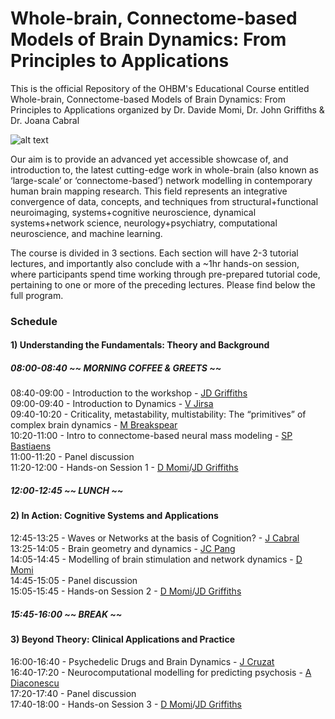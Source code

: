 # Whole-brain, Connectome-based Models of Brain Dynamics: From Principles to Applications

This is the official Repository of the OHBM's Educational Course entitled Whole-brain, Connectome-based Models of Brain Dynamics: From Principles to Applications organized by Dr. Davide Momi, Dr. John Griffiths & Dr. Joana Cabral


![alt text](https://raw.githubusercontent.com/GriffithsLab/OHBM-educational-course/gh-pages/logo.png)

Our aim is to provide an advanced yet accessible showcase of, and introduction to, the latest cutting-edge work in whole-brain (also known as ‘large-scale’ or ‘connectome-based’) network modelling in contemporary human brain mapping research. This field represents an integrative convergence of data, concepts, and techniques from structural+functional neuroimaging, systems+cognitive neuroscience, dynamical systems+network science, neurology+psychiatry, computational neuroscience, and machine learning.

The course is divided in 3 sections. Each section will have 2-3 tutorial lectures, and importantly also conclude with a ~1hr hands-on session, where participants spend time working through pre-prepared tutorial code, pertaining to one or more of the preceding lectures.
Please find below the full program.

### Schedule

#### 1) Understanding the Fundamentals: Theory and Background
##### 08:00-08:40 ~~ MORNING COFFEE & GREETS ~~

08:40-09:00 - Introduction to the workshop - [JD Griffiths](https://scholar.google.com/citations?user=xwkt6aQAAAAJ&hl=en&oi=ao)<br>
09:00-09:40 - Introduction to Dynamics - [V Jirsa](https://scholar.google.com/citations?user=0ZVdLpMAAAAJ&hl=en)<br>
09:40-10:20 - Criticality, metastability, multistability: The “primitives” of complex brain dynamics - [M Breakspear](https://scholar.google.com/citations?user=hrx691cAAAAJ&hl=en&oi=ao)<br>
10:20-11:00 - Intro to connectome-based neural mass modeling - [SP Bastiaens](https://scholar.google.com/citations?user=KO2SlS0AAAAJ&hl=en&oi=ao)<br>
11:00-11:20 - Panel discussion<br>
11:20-12:00 - Hands-on Session 1 - [D Momi](https://scholar.google.com/citations?user=I-BACCgAAAAJ&hl=en&oi=ao)/[JD Griffiths](https://scholar.google.com/citations?user=xwkt6aQAAAAJ&hl=en&oi=ao)<br>

##### 12:00-12:45 ~~ LUNCH ~~

#### 2) In Action: Cognitive Systems and Applications

12:45-13:25 - Waves or Networks at the basis of Cognition? - [J Cabral](https://scholar.google.com/citations?user=v3ZEOeMAAAAJ&hl=en&oi=ao)<br>
13:25-14:05 - Brain geometry and dynamics - [JC Pang](https://scholar.google.com/scholar?hl=en&as_sdt=0%2C5&q=JC+pang&btnG=)<br>
14:05-14:45 - Modelling of brain stimulation and network dynamics - [D Momi](https://scholar.google.com/citations?user=I-BACCgAAAAJ&hl=en&oi=ao)<br>
14:45-15:05 - Panel discussion<br>
15:05-15:45 - Hands-on Session 2 - [D Momi](https://scholar.google.com/citations?user=I-BACCgAAAAJ&hl=en&oi=ao)/[JD Griffiths](https://scholar.google.com/citations?user=xwkt6aQAAAAJ&hl=en&oi=ao)<br>

##### 15:45-16:00 ~~ BREAK ~~

#### 3) Beyond Theory: Clinical Applications and Practice

16:00-16:40 - Psychedelic Drugs and Brain Dynamics - [J Cruzat](https://scholar.google.com/citations?user=fZZ5WZcAAAAJ&hl=en&oi=ao)<br>
16:40-17:20 - Neurocomputational modelling for predicting psychosis - [A Diaconescu](https://scholar.google.com/citations?user=XLtBQ4kAAAAJ&hl=en&oi=ao)<br>
17:20-17:40 - Panel discussion<br>
17:40-18:00 - Hands-on Session 3 - [D Momi](https://scholar.google.com/citations?user=I-BACCgAAAAJ&hl=en&oi=ao)/[JD Griffiths](https://scholar.google.com/citations?user=xwkt6aQAAAAJ&hl=en&oi=ao)<br>